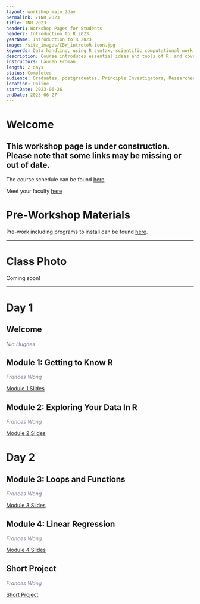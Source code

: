 ```yaml
---
layout: workshop_main_2day
permalink: /INR_2023
title: INR 2023
header1: Workshop Pages for Students
header2: Introduction to R 2023
yearName: Introduction to R 2023
image: /site_images/CBW_introtoR-icon.jpg
keywords: Data handling, using R syntax, scientific computational work
description: Course introduces essential ideas and tools of R, and covers statistical tests in R.
instructors: Lauren Erdman
length: 2 days
status: Completed
audience: Graduates, postgraduates, Principle Investigators, Researchers
location: Online
startDate: 2023-06-26
endDate: 2023-06-27
---
```


# Welcome <a id="welcome"></a>

## This workshop page is under construction. Please note that some links may be missing or out of date.

The course schedule can be found [here](https://bioinformaticsdotca.github.io/INR_2023_schedule)

Meet your faculty [here]() 


# Pre-Workshop Materials <a id="preworkshop"></a>

Pre-work including programs to install can be found [here](https://forms.gle/HpYdmZLJRjPW2CHa7).  

***

# Class Photo

Coming soon!

***

# Day 1 <a id="day1"></a>

## Welcome

*<font color="#827e9c">Nia Hughes</font>*
 
## Module 1: Getting to Know R
 
*<font color="#827e9c">Frances Wong</font>*  
 
[Module 1 Slides]()  

## Module 2: Exploring Your Data In R

*<font color="#827e9c">Frances Wong</font>*  

[Module 2 Slides]()  

# Day 2 <a id="day2"></a>

## Module 3: Loops and Functions

*<font color="#827e9c">Frances Wong</font>* 

[Module 3 Slides]()  

## Module 4: Linear Regression

*<font color="#827e9c">Frances Wong</font>* 

[Module 4 Slides]()  

## Short Project

*<font color="#827e9c">Frances Wong</font>* 

[Short Project]()